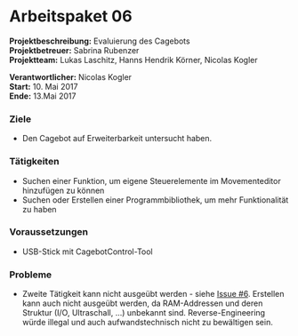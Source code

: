 # Arbeitspaket 06
**Projektbeschreibung:** Evaluierung des Cagebots  
**Projektbetreuer:** Sabrina Rubenzer  
**Projektteam:** Lukas Laschitz, Hanns Hendrik Körner, Nicolas Kogler  

**Verantwortlicher:** Nicolas Kogler  
**Start:** 10. Mai 2017  
**Ende:** 13.Mai 2017

### Ziele
- Den Cagebot auf Erweiterbarkeit untersucht haben.

### Tätigkeiten
- Suchen einer Funktion, um eigene Steuerelemente im Movementeditor hinzufügen zu können
- Suchen oder Erstellen einer Programmbibliothek, um mehr Funktionalität zu haben

### Voraussetzungen
- USB-Stick mit CagebotControl-Tool

### Probleme
- Zweite Tätigkeit kann nicht ausgeübt werden - siehe [Issue #6](https://github.com/cagebot-evaluation/cagebot-evaluation/issues/6).
Erstellen kann auch nicht ausgeübt werden, da RAM-Addressen und deren Struktur (I/O, Ultraschall, ...) unbekannt sind.
Reverse-Engineering würde illegal und auch aufwandstechnisch nicht zu bewältigen sein.
